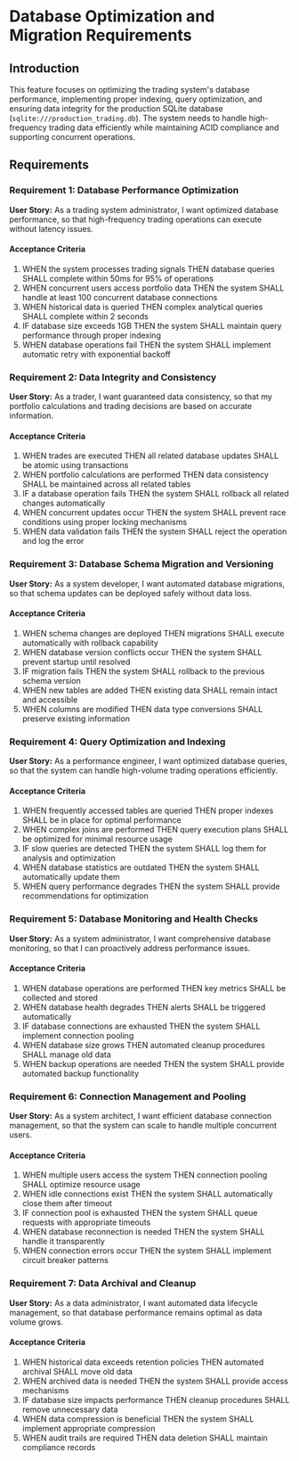 # Database Optimization and Migration Requirements

## Introduction

This feature focuses on optimizing the trading system's database performance, implementing proper indexing, query optimization, and ensuring data integrity for the production SQLite database (`sqlite:///production_trading.db`). The system needs to handle high-frequency trading data efficiently while maintaining ACID compliance and supporting concurrent operations.

## Requirements

### Requirement 1: Database Performance Optimization

**User Story:** As a trading system administrator, I want optimized database performance, so that high-frequency trading operations can execute without latency issues.

#### Acceptance Criteria

1. WHEN the system processes trading signals THEN database queries SHALL complete within 50ms for 95% of operations
2. WHEN concurrent users access portfolio data THEN the system SHALL handle at least 100 concurrent database connections
3. WHEN historical data is queried THEN complex analytical queries SHALL complete within 2 seconds
4. IF database size exceeds 1GB THEN the system SHALL maintain query performance through proper indexing
5. WHEN database operations fail THEN the system SHALL implement automatic retry with exponential backoff

### Requirement 2: Data Integrity and Consistency

**User Story:** As a trader, I want guaranteed data consistency, so that my portfolio calculations and trading decisions are based on accurate information.

#### Acceptance Criteria

1. WHEN trades are executed THEN all related database updates SHALL be atomic using transactions
2. WHEN portfolio calculations are performed THEN data consistency SHALL be maintained across all related tables
3. IF a database operation fails THEN the system SHALL rollback all related changes automatically
4. WHEN concurrent updates occur THEN the system SHALL prevent race conditions using proper locking mechanisms
5. WHEN data validation fails THEN the system SHALL reject the operation and log the error

### Requirement 3: Database Schema Migration and Versioning

**User Story:** As a system developer, I want automated database migrations, so that schema updates can be deployed safely without data loss.

#### Acceptance Criteria

1. WHEN schema changes are deployed THEN migrations SHALL execute automatically with rollback capability
2. WHEN database version conflicts occur THEN the system SHALL prevent startup until resolved
3. IF migration fails THEN the system SHALL rollback to the previous schema version
4. WHEN new tables are added THEN existing data SHALL remain intact and accessible
5. WHEN columns are modified THEN data type conversions SHALL preserve existing information

### Requirement 4: Query Optimization and Indexing

**User Story:** As a performance engineer, I want optimized database queries, so that the system can handle high-volume trading operations efficiently.

#### Acceptance Criteria

1. WHEN frequently accessed tables are queried THEN proper indexes SHALL be in place for optimal performance
2. WHEN complex joins are performed THEN query execution plans SHALL be optimized for minimal resource usage
3. IF slow queries are detected THEN the system SHALL log them for analysis and optimization
4. WHEN database statistics are outdated THEN the system SHALL automatically update them
5. WHEN query performance degrades THEN the system SHALL provide recommendations for optimization

### Requirement 5: Database Monitoring and Health Checks

**User Story:** As a system administrator, I want comprehensive database monitoring, so that I can proactively address performance issues.

#### Acceptance Criteria

1. WHEN database operations are performed THEN key metrics SHALL be collected and stored
2. WHEN database health degrades THEN alerts SHALL be triggered automatically
3. IF database connections are exhausted THEN the system SHALL implement connection pooling
4. WHEN database size grows THEN automated cleanup procedures SHALL manage old data
5. WHEN backup operations are needed THEN the system SHALL provide automated backup functionality

### Requirement 6: Connection Management and Pooling

**User Story:** As a system architect, I want efficient database connection management, so that the system can scale to handle multiple concurrent users.

#### Acceptance Criteria

1. WHEN multiple users access the system THEN connection pooling SHALL optimize resource usage
2. WHEN idle connections exist THEN the system SHALL automatically close them after timeout
3. IF connection pool is exhausted THEN the system SHALL queue requests with appropriate timeouts
4. WHEN database reconnection is needed THEN the system SHALL handle it transparently
5. WHEN connection errors occur THEN the system SHALL implement circuit breaker patterns

### Requirement 7: Data Archival and Cleanup

**User Story:** As a data administrator, I want automated data lifecycle management, so that database performance remains optimal as data volume grows.

#### Acceptance Criteria

1. WHEN historical data exceeds retention policies THEN automated archival SHALL move old data
2. WHEN archived data is needed THEN the system SHALL provide access mechanisms
3. IF database size impacts performance THEN cleanup procedures SHALL remove unnecessary data
4. WHEN data compression is beneficial THEN the system SHALL implement appropriate compression
5. WHEN audit trails are required THEN data deletion SHALL maintain compliance records
